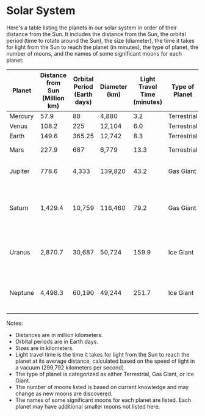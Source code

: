 # Solar System

Here's a table listing the planets in our solar system in order of their distance from the Sun. It includes the distance from the Sun, the orbital period (time to rotate around the Sun), the size (diameter), the time it takes for light from the Sun to reach the planet (in minutes), the type of planet, the number of moons, and the names of some significant moons for each planet:

| Planet   | Distance from Sun (Million km) | Orbital Period (Earth days) | Diameter (km) | Light Travel Time (minutes) | Type of Planet | Number of Moons | Significant Moons                                           |
|----------|--------------------------------|-----------------------------|---------------|------------------------------|----------------|-----------------|-------------------------------------------------------------|
| Mercury  | 57.9                           | 88                          | 4,880         | 3.2                          | Terrestrial    | 0               | -                                                           |
| Venus    | 108.2                          | 225                         | 12,104        | 6.0                          | Terrestrial    | 0               | -                                                           |
| Earth    | 149.6                          | 365.25                      | 12,742        | 8.3                          | Terrestrial    | 1               | The Moon                                                    |
| Mars     | 227.9                          | 687                         | 6,779         | 13.3                         | Terrestrial    | 2               | Phobos, Deimos                                              |
| Jupiter  | 778.6                          | 4,333                       | 139,820       | 43.2                         | Gas Giant      | 79              | Io, Europa, Ganymede, Callisto                             |
| Saturn   | 1,429.4                        | 10,759                      | 116,460       | 79.2                         | Gas Giant      | 82              | Titan, Enceladus, Mimas, Tethys, Dione, Rhea               |
| Uranus   | 2,870.7                        | 30,687                      | 50,724        | 159.9                        | Ice Giant      | 27              | Miranda, Ariel, Umbriel, Titania, Oberon                    |
| Neptune  | 4,498.3                        | 60,190                      | 49,244        | 251.7                        | Ice Giant      | 14              | Triton, Proteus, Nereid, Larissa, Galatea                   |

Notes:
- Distances are in million kilometers.
- Orbital periods are in Earth days.
- Sizes are in kilometers.
- Light travel time is the time it takes for light from the Sun to reach the planet at its average distance, calculated based on the speed of light in a vacuum (299,792 kilometers per second).
- The type of planet is categorized as either Terrestrial, Gas Giant, or Ice Giant.
- The number of moons listed is based on current knowledge and may change as new moons are discovered.
- The names of some significant moons for each planet are listed. Each planet may have additional smaller moons not listed here.
